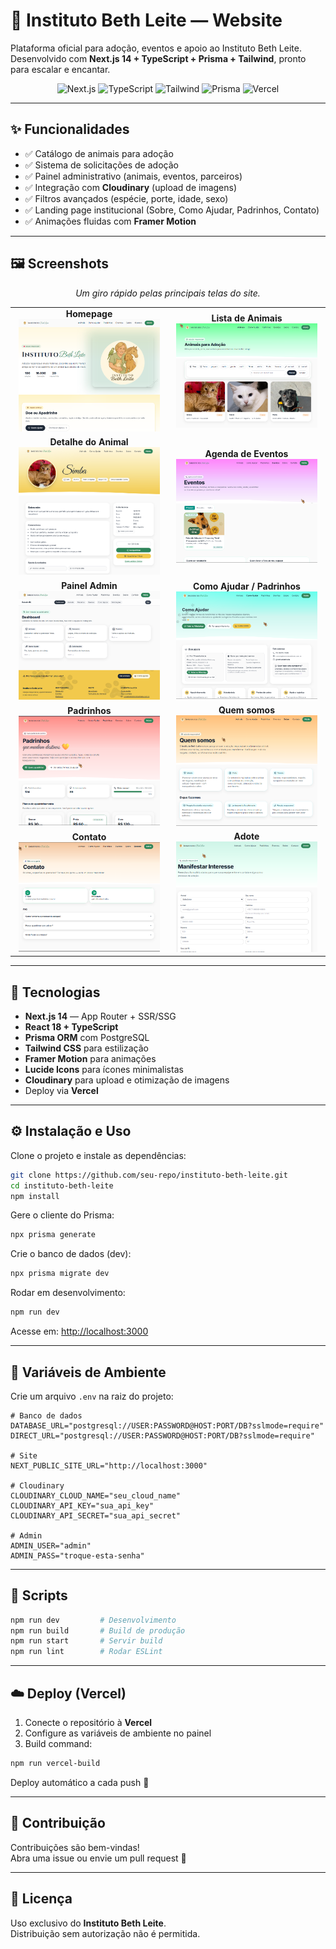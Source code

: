 # 🌱 Instituto Beth Leite — Website

Plataforma oficial para adoção, eventos e apoio ao Instituto Beth Leite.  
Desenvolvido com **Next.js 14 + TypeScript + Prisma + Tailwind**, pronto para escalar e encantar.

<p align="center">
  <img src="https://img.shields.io/badge/Next.js-14-black?style=flat-square&logo=nextdotjs" alt="Next.js"/>
  <img src="https://img.shields.io/badge/TypeScript-5-blue?style=flat-square&logo=typescript" alt="TypeScript"/>
  <img src="https://img.shields.io/badge/TailwindCSS-3-06B6D4?style=flat-square&logo=tailwindcss" alt="Tailwind"/>
  <img src="https://img.shields.io/badge/Prisma-ORM-2D3748?style=flat-square&logo=prisma" alt="Prisma"/>
  <img src="https://img.shields.io/badge/Deploy-Vercel-000000?style=flat-square&logo=vercel" alt="Vercel"/>
</p>

---

## ✨ Funcionalidades

- ✅ Catálogo de animais para adoção
- ✅ Sistema de solicitações de adoção
- ✅ Painel administrativo (animais, eventos, parceiros)
- ✅ Integração com **Cloudinary** (upload de imagens)
- ✅ Filtros avançados (espécie, porte, idade, sexo)
- ✅ Landing page institucional (Sobre, Como Ajudar, Padrinhos, Contato)
- ✅ Animações fluidas com **Framer Motion**

---

## 🖼️ Screenshots

<p align="center">
  <em>Um giro rápido pelas principais telas do site.</em>
</p>

<!--
Coloque as imagens dentro de public/screenshots
e ajuste os nomes dos arquivos abaixo se necessário.
-->

<table>
  <tr>
    <td align="center" width="50%">
      <strong>Homepage</strong><br/>
      <img src="./public/screenshots/home.png" alt="Homepage" width="95%" />
    </td>
    <td align="center" width="50%">
      <strong>Lista de Animais</strong><br/>
      <img src="./public/screenshots/animais.png" alt="Lista de Animais" width="95%" />
    </td>
  </tr>
  <tr>
    <td align="center" width="50%">
      <strong>Detalhe do Animal</strong><br/>
      <img src="./public/screenshots/detalhe-animal.png" alt="Detalhe do Animal" width="95%" />
    </td>
    <td align="center" width="50%">
      <strong>Agenda de Eventos</strong><br/>
      <img src="./public/screenshots/eventos.png" alt="Agenda de Eventos" width="95%" />
    </td>
  </tr>
  <tr>
    <td align="center" width="50%">
      <strong>Painel Admin</strong><br/>
      <img src="./public/screenshots/admin.png" alt="Painel Admin" width="95%" />
    </td>
    <td align="center" width="50%">
      <strong>Como Ajudar / Padrinhos</strong><br/>
      <img src="./public/screenshots/como-ajudar.png" alt="Como Ajudar" width="95%" />
    </td>
  </tr>
  <tr>
    <td align="center" width="50%">
      <strong>Padrinhos</strong><br/>
      <img src="./public/screenshots/padrinhos.png" alt="Padrinhos" width="95%" />
    </td>
    <td align="center" width="50%">
      <strong>Quem somos</strong><br/>
      <img src="./public/screenshots/quem-somos.png" alt="Quem somos" width="95%" />
    </td>
  </tr>
  <tr>
    <td align="center" width="50%">
      <strong>Contato</strong><br/>
      <img src="./public/screenshots/contato.png" alt="Contato" width="95%" />
    </td>
    <td align="center" width="50%">
      <strong>Adote</strong><br/>
      <img src="./public/screenshots/adote.png" alt="Adote" width="95%" />
    </td>
  </tr>
</table>

---

## 🚀 Tecnologias

- **Next.js 14** — App Router + SSR/SSG
- **React 18 + TypeScript**
- **Prisma ORM** com PostgreSQL
- **Tailwind CSS** para estilização
- **Framer Motion** para animações
- **Lucide Icons** para ícones minimalistas
- **Cloudinary** para upload e otimização de imagens
- Deploy via **Vercel**

---

## ⚙️ Instalação e Uso

Clone o projeto e instale as dependências:

```bash
git clone https://github.com/seu-repo/instituto-beth-leite.git
cd instituto-beth-leite
npm install
```

Gere o cliente do Prisma:

```bash
npx prisma generate
```

Crie o banco de dados (dev):

```bash
npx prisma migrate dev
```

Rodar em desenvolvimento:

```bash
npm run dev
```

Acesse em: [http://localhost:3000](http://localhost:3000)

---

## 🔐 Variáveis de Ambiente

Crie um arquivo `.env` na raiz do projeto:

```env
# Banco de dados
DATABASE_URL="postgresql://USER:PASSWORD@HOST:PORT/DB?sslmode=require"
DIRECT_URL="postgresql://USER:PASSWORD@HOST:PORT/DB?sslmode=require"

# Site
NEXT_PUBLIC_SITE_URL="http://localhost:3000"

# Cloudinary
CLOUDINARY_CLOUD_NAME="seu_cloud_name"
CLOUDINARY_API_KEY="sua_api_key"
CLOUDINARY_API_SECRET="sua_api_secret"

# Admin
ADMIN_USER="admin"
ADMIN_PASS="troque-esta-senha"
```

---

## 📜 Scripts

```bash
npm run dev         # Desenvolvimento
npm run build       # Build de produção
npm run start       # Servir build
npm run lint        # Rodar ESLint
```

---

## ☁️ Deploy (Vercel)

1. Conecte o repositório à **Vercel**
2. Configure as variáveis de ambiente no painel
3. Build command:

```bash
npm run vercel-build
```

Deploy automático a cada push 🎉

---

## 🤝 Contribuição

Contribuições são bem-vindas!  
Abra uma issue ou envie um pull request 🚀

---

## 📄 Licença

Uso exclusivo do **Instituto Beth Leite**.  
Distribuição sem autorização não é permitida.

